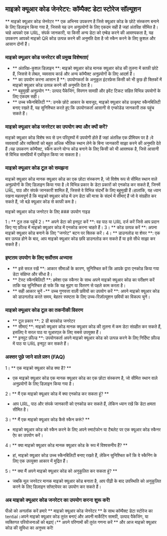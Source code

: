## माइक्रो क्यूआर कोड जेनरेटर: कॉम्पैक्ट डेटा स्टोरेज सॉल्यूशन

** माइक्रो क्यूआर कोड जेनरेटर ** एक अभिनव उपकरण है जिसे क्यूआर कोड के छोटे संस्करण बनाने के लिए डिज़ाइन किया गया है, जिससे यह उन अनुप्रयोगों के लिए एकदम सही है जहां अंतरिक्ष सीमित है।चाहे आपको एक URL, संपर्क जानकारी, या किसी अन्य डेटा को एम्बेड करने की आवश्यकता है, यह उपकरण आपको माइक्रो QR कोड उत्पन्न करने की अनुमति देता है जो स्कैन करने के लिए कुशल और आसान दोनों हैं।

### माइक्रो क्यूआर कोड जनरेटर की प्रमुख विशेषताएं

- ** अंतरिक्ष-कुशल डिज़ाइन **: माइक्रो क्यूआर कोड मानक क्यूआर कोड की तुलना में काफी छोटे हैं, जिससे वे लेबल, व्यवसाय कार्ड और अन्य कॉम्पैक्ट अनुप्रयोगों के लिए आदर्श हैं।
- ** का उपयोग करना आसान है **: उपयोगकर्ता के अनुकूल इंटरफ़ेस किसी को भी कुछ ही क्लिकों में माइक्रो क्यूआर कोड उत्पन्न करने की अनुमति देता है।
- ** बहुमुखी अनुप्रयोग **: उत्पाद पैकेजिंग, विपणन सामग्री और इवेंट टिकट सहित विभिन्न उपयोगों के लिए एकदम सही।
- ** उच्च स्कैनबिलिटी **: उनके छोटे आकार के बावजूद, माइक्रो क्यूआर कोड उत्कृष्ट स्कैनबिलिटी बनाए रखते हैं, यह सुनिश्चित करते हुए कि उपयोगकर्ता आसानी से एन्कोडेड जानकारी तक पहुंच सकते हैं।

### माइक्रो क्यूआर कोड जनरेटर का उपयोग क्या और क्यों करें?

माइक्रो क्यूआर कोड विशेष रूप से उन परिदृश्यों में उपयोगी होते हैं जहां अंतरिक्ष एक प्रीमियम पर है।वे व्यवसायों और व्यक्तियों को बहुत अधिक भौतिक स्थान लेने के बिना जानकारी साझा करने की अनुमति देते हैं।यह उपकरण कॉम्पैक्ट, स्कैन करने योग्य कोड बनाने के लिए किसी को भी आवश्यक है, जिसे आसानी से विभिन्न सामग्रियों में एकीकृत किया जा सकता है।

### माइक्रो क्यूआर कोड टूल को समझना

माइक्रो क्यूआर कोड मानक क्यूआर कोड का एक छोटा संस्करण है, जो विशेष रूप से सीमित स्थान वाले अनुप्रयोगों के लिए डिज़ाइन किया गया है।वे विभिन्न प्रकार के डेटा प्रकारों को एनकोड कर सकते हैं, जिनमें URL, पाठ और संपर्क जानकारी शामिल हैं, जिससे वे विभिन्न संदर्भों के लिए बहुमुखी हैं।हालांकि, यह ध्यान रखना महत्वपूर्ण है कि माइक्रो क्यूआर कोड में उन डेटा की मात्रा के संदर्भ में सीमाएं हैं जो वे संग्रहीत कर सकते हैं, जो बड़े क्यूआर कोड से काफी कम है।

माइक्रो क्यूआर कोड जनरेटर के लिए ### उपयोग गाइड

1। ** टूल तक पहुंचें
2। ** अपने डेटा को इनपुट करें **: वह पाठ या URL दर्ज करें जिसे आप प्रदान किए गए फ़ील्ड में माइक्रो क्यूआर कोड में एनकोड करना चाहते हैं।
3। ** कोड उत्पन्न करें **: अपना माइक्रो क्यूआर कोड बनाने के लिए "जनरेट" बटन पर क्लिक करें।
4। ** डाउनलोड या शेयर **: एक बार उत्पन्न होने के बाद, आप माइक्रो क्यूआर कोड छवि डाउनलोड कर सकते हैं या इसे सीधे साझा कर सकते हैं।

### इष्टतम उपयोग के लिए सर्वोत्तम अभ्यास

- ** इसे सरल रखें **: आकार सीमाओं के कारण, सुनिश्चित करें कि आपके द्वारा एनकोड किया गया डेटा संक्षिप्त और सीधा है।
- ** टेस्ट स्कैनबिलिटी **: हमेशा एक स्कैनर के साथ अपने माइक्रो क्यूआर कोड का परीक्षण करें ताकि यह सुनिश्चित हो सके कि यह मुद्रण या वितरण से पहले काम करता है।
- ** सही आकार चुनें
-** उच्च गुणवत्ता वाली छवियों का उपयोग करें **: अपने माइक्रो क्यूआर कोड को डाउनलोड करते समय, बेहतर स्पष्टता के लिए उच्च-रिज़ॉल्यूशन छवियों का विकल्प चुनें।

### माइक्रो क्यूआर कोड टूल का तकनीकी विवरण

- ** टूल प्रकार **: 2 डी बारकोड जनरेटर
- ** सीमाएं **: माइक्रो क्यूआर कोड मानक क्यूआर कोड की तुलना में कम डेटा संग्रहीत कर सकते हैं, इसलिए वे सरल पाठ या यूआरएल के लिए सबसे उपयुक्त हैं।
- ** इनपुट फ़ील्ड **: उपयोगकर्ता अपने माइक्रो क्यूआर कोड को उत्पन्न करने के लिए निर्दिष्ट फ़ील्ड में पाठ या URL इनपुट कर सकते हैं।

### अक्सर पूछे जाने वाले प्रश्न (FAQ)

1। ** एक माइक्रो क्यूआर कोड क्या है? **
- एक माइक्रो क्यूआर कोड एक मानक क्यूआर कोड का एक छोटा संस्करण है, जो सीमित स्थान वाले अनुप्रयोगों के लिए डिज़ाइन किया गया है।

2। ** मैं एक माइक्रो क्यूआर कोड में क्या एनकोड कर सकता हूं? **
- आप URL, पाठ और संपर्क जानकारी को एनकोड कर सकते हैं, लेकिन ध्यान रखें कि डेटा क्षमता सीमित है।

3। ** मैं एक माइक्रो क्यूआर कोड कैसे स्कैन करूं? **
- माइक्रो क्यूआर कोड को स्कैन करने के लिए अपने स्मार्टफोन या टैबलेट पर एक क्यूआर कोड स्कैनर ऐप का उपयोग करें।

4। ** क्या माइक्रो क्यूआर कोड मानक क्यूआर कोड के रूप में विश्वसनीय हैं? **
- हां, माइक्रो क्यूआर कोड उच्च स्कैनबिलिटी बनाए रखते हैं, लेकिन सुनिश्चित करें कि वे स्कैनिंग के लिए एक उपयुक्त आकार में मुद्रित हैं।

5। ** क्या मैं अपने माइक्रो क्यूआर कोड को अनुकूलित कर सकता हूं? **
- जबकि मूल जनरेटर मानक माइक्रो क्यूआर कोड बनाता है, आप पीढ़ी के बाद उपस्थिति को अनुकूलित करने के लिए डिज़ाइन सॉफ्टवेयर का उपयोग कर सकते हैं।

### अब माइक्रो क्यूआर कोड जनरेटर का उपयोग करना शुरू करें!

पीओ को अनलॉक करें हमारे ** माइक्रो क्यूआर कोड जेनरेटर ** के साथ कॉम्पैक्ट डेटा स्टोरेज का tential।अपने माइक्रो क्यूआर कोड तुरंत बनाएं और अपनी मार्केटिंग सामग्री, उत्पाद पैकेजिंग, या व्यक्तिगत परियोजनाओं को बढ़ाएं।** अपने परिणामों की तुरंत गणना करें ** और आज माइक्रो क्यूआर कोड की सुविधा का अनुभव करें!